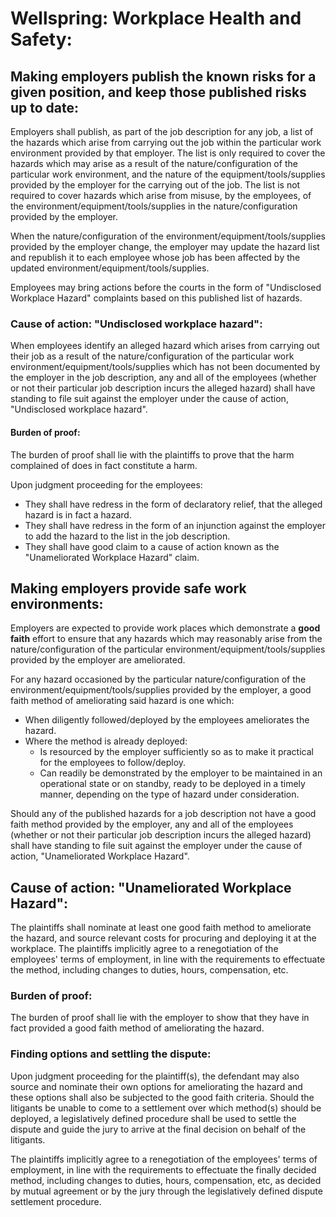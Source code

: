 # Wellspring: Workplace Health and Safety:

## Making employers publish the known risks for a given position, and keep those published risks up to date:

Employers shall publish, as part of the job description for any job, a list of the hazards which arise from carrying out the job within the particular work environment provided by that employer. The list is only required to cover the hazards which may arise as a result of the nature/configuration of the particular work environment, and the nature of the equipment/tools/supplies provided by the employer for the carrying out of the job. The list is not required to cover hazards which arise from misuse, by the employees, of the environment/equipment/tools/supplies in the nature/configuration provided by the employer.

When the nature/configuration of the environment/equipment/tools/supplies provided by the employer change, the employer may update the hazard list and republish it to each employee whose job has been affected by the updated environment/equipment/tools/supplies.

Employees may bring actions before the courts in the form of "Undisclosed Workplace Hazard" complaints based on this published list of hazards.

### Cause of action: "Undisclosed workplace hazard":

When employees identify an alleged hazard which arises from carrying out their job as a result of the nature/configuration of the particular work environment/equipment/tools/supplies which has not been documented by the employer in the job description, any and all of the employees (whether or not their particular job description incurs the alleged hazard) shall have standing to file suit against the employer under the cause of action, "Undisclosed workplace hazard".

#### Burden of proof:

The burden of proof shall lie with the plaintiffs to prove that the harm complained of does in fact constitute a harm.

Upon judgment proceeding for the employees:
- They shall have redress in the form of declaratory relief, that the alleged hazard is in fact a hazard.
- They shall have redress in the form of an injunction against the employer to add the hazard to the list in the job description.
- They shall have good claim to a cause of action known as the "Unameliorated Workplace Hazard" claim.

## Making employers provide safe work environments:

Employers are expected to provide work places which demonstrate a **good faith** effort to ensure that any hazards which may reasonably arise from the nature/configuration of the particular environment/equipment/tools/supplies provided by the employer are ameliorated.

For any hazard occasioned by the particular nature/configuration of the environment/equipment/tools/supplies provided by the employer, a good faith method of ameliorating said hazard is one which:

- When diligently followed/deployed by the employees ameliorates the hazard.
- Where the method is already deployed:
  - Is resourced by the employer sufficiently so as to make it practical for the employees to follow/deploy.
  - Can readily be demonstrated by the employer to be maintained in an operational state or on standby, ready to be deployed in a timely manner, depending on the type of hazard under consideration.

Should any of the published hazards for a job description not have a good faith method provided by the employer, any and all of the employees (whether or not their particular job description incurs the alleged hazard) shall have standing to file suit against the employer under the cause of action, "Unameliorated Workplace Hazard".

## Cause of action: "Unameliorated Workplace Hazard":

The plaintiffs shall nominate at least one good faith method to ameliorate the hazard, and source relevant costs for procuring and deploying it at the workplace. The plaintiffs implicitly agree to a renegotiation of the employees' terms of employment, in line with the requirements to effectuate the method, including changes to duties, hours, compensation, etc.

### Burden of proof:

The burden of proof shall lie with the employer to show that they have in fact provided a good faith method of ameliorating the hazard.

### Finding options and settling the dispute:

Upon judgment proceeding for the plaintiff(s), the defendant may also source and nominate their own options for ameliorating the hazard and these options shall also be subjected to the good faith criteria. Should the litigants be unable to come to a settlement over which method(s) should be deployed, a legislatively defined procedure shall be used to settle the dispute and guide the jury to arrive at the final decision on behalf of the litigants.

The plaintiffs implicitly agree to a renegotiation of the employees' terms of employment, in line with the requirements to effectuate the finally decided method, including changes to duties, hours, compensation, etc, as decided by mutual agreement or by the jury through the legislatively defined dispute settlement procedure.
